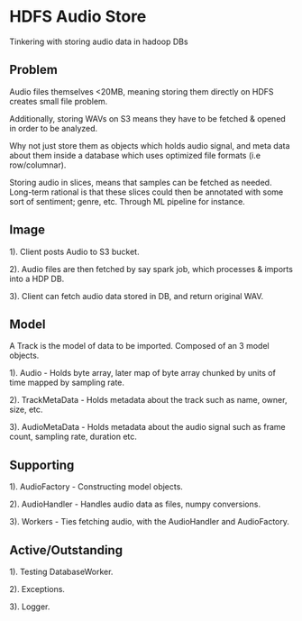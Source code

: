   

# HDFS Audio Store

Tinkering with storing audio data in hadoop DBs

  

## Problem

Audio files themselves <20MB, meaning storing them directly on HDFS creates small file problem.

  

Additionally, storing WAVs on S3 means they have to be fetched & opened in order to be analyzed.

  

Why not just store them as objects which holds audio signal, and meta data about them inside a database which uses optimized file formats (i.e row/columnar).

  

Storing audio in slices, means that samples can be fetched as needed. Long-term rational is that these slices could then be annotated with some sort of sentiment; genre, etc. Through ML pipeline for instance.

  

## Image

1). Client posts Audio to S3 bucket.

2). Audio files are then fetched by say spark job, which processes & imports into a HDP DB.

3). Client can fetch audio data stored in DB, and return original WAV.

  

## Model

A Track is the model of data to be imported. Composed of an 3 model objects.

  

1). Audio - Holds byte array, later map of byte array chunked by units of time mapped by sampling rate.

2). TrackMetaData - Holds metadata about the track such as name, owner, size, etc.

3). AudioMetaData - Holds metadata about the audio signal such as frame count, sampling rate, duration etc.

  
  

## Supporting

  

1). AudioFactory - Constructing model objects.

2). AudioHandler - Handles audio data as files, numpy conversions.

3). Workers - Ties fetching audio, with the AudioHandler and AudioFactory.

  

## Active/Outstanding

1). Testing DatabaseWorker.

2). Exceptions.

3). Logger.
